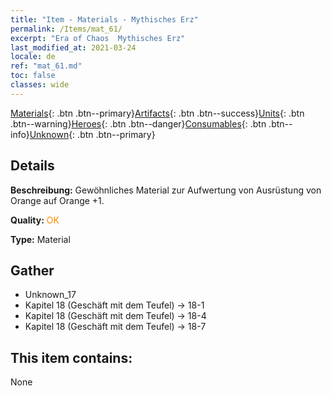 ```yaml
---
title: "Item - Materials - Mythisches Erz"
permalink: /Items/mat_61/
excerpt: "Era of Chaos  Mythisches Erz"
last_modified_at: 2021-03-24
locale: de
ref: "mat_61.md"
toc: false
classes: wide
---
```

 [Materials](/de/Items/){: .btn .btn--primary}[Artifacts](/de/Items/Artifacts/){: .btn .btn--success}[Units](/de/Items/Units/){: .btn .btn--warning}[Heroes](/de/Items/Heroes/){: .btn .btn--danger}[Consumables](/de/Items/Consumables/){: .btn .btn--info}[Unknown](/de/Items/Unknown/){: .btn .btn--primary}

## Details
 **Beschreibung:** Gewöhnliches Material zur Aufwertung von Ausrüstung von Orange auf Orange +1.

 **Quality:** <span style="color: #FF8C00">OK</span>

 **Type:** Material

## Gather

*    Unknown_17 
*    Kapitel 18 (Geschäft mit dem Teufel) -> 18-1 
*    Kapitel 18 (Geschäft mit dem Teufel) -> 18-4 
*    Kapitel 18 (Geschäft mit dem Teufel) -> 18-7 

## This item contains:

  None

